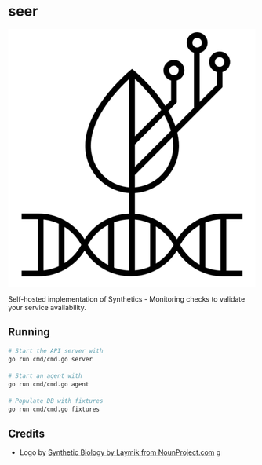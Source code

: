 # seer

![logo](./assets/logo.png)

Self-hosted implementation of Synthetics - Monitoring checks to validate your service availability.

## Running
```bash
# Start the API server with
go run cmd/cmd.go server

# Start an agent with
go run cmd/cmd.go agent

# Populate DB with fixtures
go run cmd/cmd.go fixtures
```

## Credits
* Logo by [Synthetic Biology by Laymik from NounProject.com](https://thenounproject.com/icon/synthetic-biology-4116522/)
g
